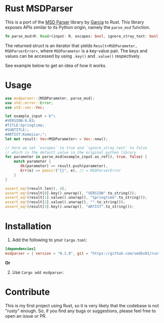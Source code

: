 # Rust MSDParser

This is a port of the [MSD Parser](https://github.com/garcia/msdparser/) library by [Garcia](https://github.com/garcia) to Rust. This library exposes APIs similar to its Python origin, namely the `parse_msd` function.

```rust
fn parse_msd<R: Read>(input: R, escapes: bool, ignore_stray_text: bool) -> MSDParser<R>;
```

The returned struct is an iterator that yields `Result<MSDParameter, MSDParserError>`, where `MSDParameter` is a key-value pair. The keys and values can be accessed by using `.key()` and `.value()` respectively.

See example below to get an idea of how it works.

# Usage

```rust
use msdparser::{MSDParameter, parse_msd};
use std::error::Error;
use std::vec::Vec;

let example_input = b"\
#VERSION:0.83;
#TITLE:Springtime;
#SUBTITLE:;
#ARTIST:Kommisar;";
let mut result: Vec<MSDParameter> = Vec::new();

// here we set `escapes` to true and `ignore_stray_text` to false
// which is the default value in the original python library
for parameter in parse_msd(example_input.as_ref(), true, false) {
    match parameter {
       Ok(parameter) => result.push(parameter),
       Err(e) => panic!("{}", e), // = MSDParserError
    }   
}

assert_eq!(result.len(), 4);
assert_eq!(result[0].key().unwrap(), "VERSION".to_string());
assert_eq!(result[1].value().unwrap(), "Springtime".to_string());
assert_eq!(result[2].value().unwrap(), "".to_string());
assert_eq!(result[3].key().unwrap(), "ARTIST".to_string());
```

# Installation

1. Add the following to your `Cargo.toml`:

```toml
[dependencies]
msdparser = { version = "0.1.0", git = "https://github.com/smdbs01/rust_msdparser.git" }
```

**Or**

2. Use `Cargo add msdparser`.

# Contribute

This is my first project using Rust, so it is very likely that the codebase is not "rusty" enough. So, if you find any bugs or suggestions, please feel free to open an issue or PR.